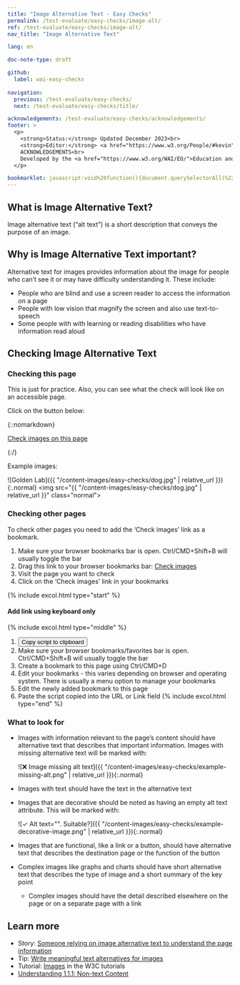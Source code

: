 ```yaml
---
title: "Image Alternative Text - Easy Checks"
permalink: /test-evaluate/easy-checks/image-alt/
ref: /test-evaluate/easy-checks/image-alt/
nav_title: "Image Alternative Text"

lang: en

doc-note-type: draft

github:
  label: wai-easy-checks
  
navigation:
  previous: /test-evaluate/easy-checks/
  next: /test-evaluate/easy-checks/title/

acknowledgements: /test-evaluate/easy-checks/acknowledgements/
footer: >
  <p>
    <strong>Status:</strong> Updated December 2023<br>
    <strong>Editor:</strong> <a href="https://www.w3.org/People/#kevin">Kevin White</a><br>
    ACKNOWLEDGEMENTS<br>
    Developed by the <a href="https://www.w3.org/WAI/EO/">Education and Outreach Working Group (EOWG)</a>. Updated as part of the <a href="https://www.w3.org/WAI/about/projects/wai-coop/">WAI-CooP project</a>, co-funded by the European Commission.
  </p>

bookmarklet: javascript:void%20function(){document.querySelectorAll(%22%23wai-styles,%23wai-info-box,.image-span%22).forEach(a=%3E{a.remove()}),document.querySelector(%22body%22).insertAdjacentHTML(%22afterbegin%22,%22%3Cstyle%20id='wai-styles'%3E.image-span,%23failure,%23success%20{color:black;font-weight:bold;font-size:small;font-family:Noto%20Sans,Trebuchet%20MS,Helvetica%20Neue,Arial,sans-serif;background-color:%23eed009;margin:0%202px;padding:2px;speak:literal-punctuation}%23success{position:absolute;width:0;height:0;clip:rect(0,0,0,0);}%23wai-info-box{z-index:1000;color:black;font-family:Noto%20Sans,Trebuchet%20MS,Helvetica%20Neue,Arial,sans-serif;border:solid%201px%20%23ddd;background-color:%23fff;box-shadow:0%204px%208px%200%20rgba(0,0,0,0.2),0%206px%2020px%200%20rgba(0,0,0,0.19);}%23wai-info-box%20header{font-weight:700;background-color:%23f2f2f2;color:%23005a6a;padding:8px%2016px;}%23wai-info-box%20header%20a{float:right;text-decoration:none}%23wai-info-box%20div{padding:8px%2016px;}.wai-more-info{position:fixed;bottom:5em;right:5em}.wai-good{outline:5px%20solid%20%23005A6A;padding:2px}.wai-bad{outline:5px%20solid%20%23c0272d;padding:2px}.wai-note{outline:2px%20dashed%20%23eed009}%3C/style%3E%22),document.querySelectorAll(%22img,%20[role=img]%22).forEach(function(a){var%20b=%22%22;if(a.hasAttribute(%22role%22)%26%26(b+=%22Role=%27%22+a.getAttribute(%22role%22)+%22%27%3Cbr%3E%22),a.hasAttribute(%22aria-label%22)%26%26(b+=%22\u2753aria-label=%27%22+a.getAttribute(%22aria-label%22)+%22%27%3Cbr%3E%22),a.hasAttribute(%22aria-describedby%22)){b+=%22Described%20by%20ID(s)=%22;var%20c=a.getAttribute(%22aria-describedby%22),d=c.split(%22%20%22);for(i=0;i%3Cd.length;i++){var%20e=document.querySelector(%22[id=%27%22+d[i]+%22%27]%22);b+=%22%3Ca%20href=%27%23%22+d[i]+%22%27%3E%22+d[i]+%22%3C/a%3E%22,i%3Cd.length-1%26%26(b+=%22,%20%22),e%26%26(e.classList.add(%22wai-note%22),e.insertAdjacentHTML(%22afterbegin%22,%22%3Cspan%20class=%27image-span%27%3Eid=%27%22+d[i]+%22%27%3C/span%3E%22))}}if(a.hasAttribute(%22aria-labelledby%22)){b+=%22Labelled%20by%20ID(s)=%22;var%20f=a.getAttribute(%22aria-labelledby%22),g=f.split(%22%20%22);for(i=0;i%3Cg.length;i++){var%20h=document.querySelector(%22[id=%27%22+g[i]+%22%27]%22);b+=%22%3Ca%20href=%27%23%22+g[i]+%22%27%3E%22+g[i]+%22%3C/a%3E%22,i%3Cg.length-1%26%26(b+=%22,%20%22),h%26%26(h.classList.add(%22wai-note%22),h.insertAdjacentHTML(%22afterbegin%22,%22%3Cspan%20class=%27image-span%27%3Eid=%27%22+g[i]+%22%27%3C/span%3E%22))}}a.classList.add(%22wai-good%22),a.hasAttribute(%22alt%22)%3F%22A%22==a.parentNode.nodeName%3F%22%22==a.getAttribute(%22alt%22)%3Fb+=%22%3Cspan%20style=%27border-bottom:2px%20solid%20%23003366;%27%3E\u2753Empty%20link%20alt%20text.%20Ok%3F%3C/span%3E%22:b+=%22%3Cspan%20style=%27border-bottom:2px%20solid%20%23003366;%27%3E\u2713%20Link%20alt%20text=%27%22+a.getAttribute(%22alt%22)+%22%27.%20Suitable%3F%3C/span%3E%22:b+=%22\u2713%20Alt%20text=%27%22+a.getAttribute(%22alt%22)+%22%27.%20Suitable%3F%22:%22A%22==a.parentNode.nodeName%3F!a.hasAttribute(%22aria-label%22)%26%26!a.hasAttribute(%22aria-labelledby%22)%26%26!a.hasAttribute(%22aria-describedby%22)%26%26!a.hasAttribute(%22title%22)%26%26(a.classList.replace(%22wai-good%22,%22wai-bad%22),b+=%22%3Cspan%20style=%27border-bottom:2px%20solid%20%23003366;%27%3E\u274C%20Link%20image%20missing%20alt%20text%3C/span%3E%22):!a.hasAttribute(%22aria-label%22)%26%26!a.hasAttribute(%22aria-labelledby%22)%26%26!a.hasAttribute(%22aria-describedby%22)%26%26!a.hasAttribute(%22title%22)%26%26(a.classList.replace(%22wai-good%22,%22wai-bad%22),b+=%22\u274C%20Image%20missing%20alt%20text%22),a.hasAttribute(%22title%22)%26%26(b+=%22\u2753Image%20has%20title=%27%22+a.getAttribute(%22title%22)+%22%27%22),a.hasAttribute(%22longdesc%22)%26%26(b+=%22\u2753Image%20linked%20to%20a%20long%20description=%27%22+a.getAttribute(%22longdesc%22)+%22%27%22),b%26%26a.insertAdjacentHTML(%22afterend%22,%22%3Cspan%20class=%27image-span%27%3E%22+b+%22%3C/span%3E%22)}),document.querySelectorAll(%22img,%20[role=img]%22).length%3F(document.querySelector(%22body%22).insertAdjacentHTML(%22beforeend%22,%22%3Cdiv%20id=%27success%27%20role=%27alert%27%3ESuccess!%20Images%20Found%20on%20Page:%20%22+document.title+%22%3C/div%3E%22),setTimeout(function(){document.querySelector(%22%23success%22).remove()},3e3)):(document.querySelector(%22body%22).insertAdjacentHTML(%22afterbegin%22,%22%3Cstrong%20id=%27failure%27%20role=%27alert%27%3ENo%20Images%20Found%20on%20Page:%20%22+document.title+%22%3C/strong%3E%22),setTimeout(function(){document.querySelector(%22%23failure%22).remove()},6e3)),document.querySelector(%22body%22).insertAdjacentHTML(%22beforeend%22,%22%3Caside%20id=%27wai-info-box%27%20class=%27wai-more-info%27%3E%3Cheader%3EFind%20out%20more%3Ca%20href=javascript:document.querySelectorAll(%27%23wai-styles,%23wai-info-box,.image-span%27).forEach(function(el){el.remove()});%20aria-label=dismiss%3EX%3C/a%3E%3C/header%3E%3Cdiv%3E%3Ca%20href=%27https://w3.org/wai/test-evaluate/easy-checks/image-alt/%27%3EChecking%20Image%20Alternative%20Text%3C/a%3E%3C/div%3E%3C/aside%3E%22)}();
---
```


## What is Image Alternative Text?

Image alternative text (“alt text”) is a short description that conveys the purpose of an image. 

## Why is Image Alternative Text important?

Alternative text for images provides information about the image for people who can’t see it or may have difficulty understanding it. These include:

* People who are blind and use a screen reader to access the information on a page
* People with low vision that magnify the screen and also use text-to-speech
* Some people with with learning or reading disabilities who have information read aloud

## Checking Image Alternative Text

### Checking this page

This is just for practice. Also, you can see what the check will look like on an accessible page.

Click on the button below:

{::nomarkdown}
<p>
  <a class="button active" href="{{ page.bookmarklet }}">Check images on this page</a>
</p>
{:/}

Example images:

![Golden Lab]({{ "/content-images/easy-checks/dog.jpg" | relative_url }}){:.normal} <img src="{{ "/content-images/easy-checks/dog.jpg" | relative_url }}" class="normal">

### Checking other pages

To check other pages you need to add the ‘Check images’ link as a bookmark.

1. Make sure your browser bookmarks bar is open. Ctrl/CMD+Shift+B will usually toggle the bar
2. Drag this link to your browser bookmarks bar: <a href="{{ page.bookmarklet }}">Check images</a>
3. Visit the page you want to check
4. Click on the ‘Check images’ link in your bookmarks

{% include excol.html type="start" %}
#### Add link using keyboard only
{% include excol.html type="middle" %}
1. <button onclick="copyBookmarklet()">Copy script to clipboard</button>
2. Make sure your browser bookmarks/favorites bar is open. Ctrl/CMD+Shift+B will usually toggle the bar
3. Create a bookmark to this page using Ctrl/CMD+D
4. Edit your bookmarks - this varies depending on browser and operating system. There is usually a menu option to manage your bookmarks
5. Edit the newly added bookmark to this page
6. Paste the script copied into the URL or Link field
{% include excol.html type="end" %}

### What to look for

* Images with information relevant to the page’s content should have alternative text that describes that important information. Images with missing alternative text will be marked with:
  
  ![❌ Image missing alt text]({{ "/content-images/easy-checks/example-missing-alt.png" | relative_url }}){:.normal} 
* Images with text should have the text in the alternative text
* Images that are decorative should be noted as having an empty alt text attribute. This will be marked with:
  
  ![✓ Alt text="". Suitable?]({{ "/content-images/easy-checks/example-decorative-image.png" | relative_url }}){:.normal}
* Images that are functional, like a link or a button, should have alternative text that describes the destination page or the function of the button
* Complex images like graphs and charts should have short alternative text that describes the type of image and a short summary of the key point
  * Complex images should have the detail described elsewhere on the page or on a separate page with a link

## Learn more

* Story: [Someone relying on image alternative text to understand the page information](https://www.w3.org/WAI/people-use-web/user-stories/archived/#accountant)
* Tip: [Write meaningful text alternatives for images](https://www.w3.org/WAI/tips/writing/#make-link-text-meaningful)
* Tutorial: [Images](https://www.w3.org/WAI/tutorials/images/) in the W3C tutorials
* [Understanding 1.1.1: Non-text Content](https://www.w3.org/WAI/WCAG22/Understanding/non-text-content.html)

<script>
  function copyBookmarklet() {
    navigator.clipboard.writeText("{{page.bookmarklet}}").then(
      () => {
        alert("Check copied");        
      },
      () => {
        alert("Unable to copy the check");
      },
    );
  }
</script>